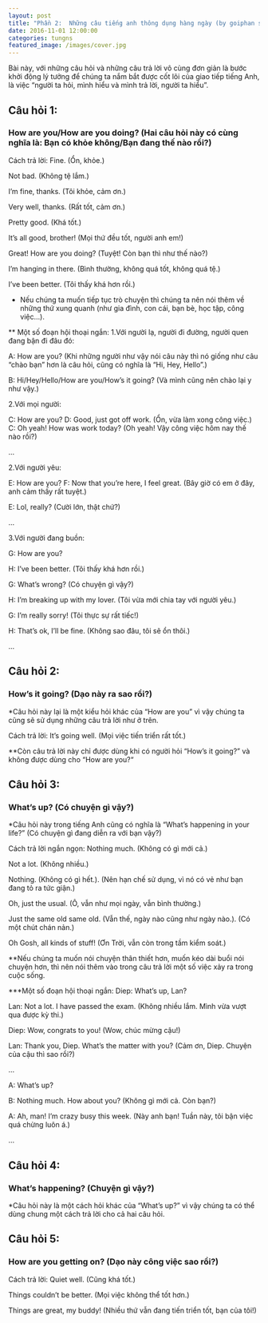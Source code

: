 ```yaml
---
layout: post
title: "Phần 2:  Những câu tiếng anh thông dụng hàng ngày (by goiphan suu tam)"
date: 2016-11-01 12:00:00
categories: tungns
featured_image: /images/cover.jpg
---
```


Bài này, với những câu hỏi và những câu trả lời vô cùng đơn giản là bước khởi động lý tưởng để chúng ta nắm bắt được cốt lõi của giao tiếp tiếng Anh, là việc “người ta hỏi, mình hiểu và mình trả lời, người ta hiểu”.

## Câu hỏi 1:
### How are you/How are you doing? (Hai câu hỏi này có cùng nghĩa là: Bạn có khỏe không/Bạn đang thế nào rồi?)

 

Cách trả lời:
Fine. (Ổn, khỏe.)

Not bad. (Không tệ lắm.)

I’m fine, thanks. (Tôi khỏe, cảm ơn.)

Very well, thanks. (Rất tốt, cảm ơn.)

Pretty good. (Khá tốt.)

It’s all good, brother! (Mọi thứ đều tốt, người anh em!)

Great! How are you doing? (Tuyệt! Còn bạn thì như thế nào?)

I’m hanging in there. (Bình thường, không quá tốt, không quá tệ.)

I’ve been better. (Tôi thấy khá hơn rồi.)

* Nếu chúng ta muốn tiếp tục trò chuyện thì chúng ta nên nói thêm về những thứ xung quanh (như gia đình, con cái, bạn bè, học tập, công việc…).

 

** Một số đoạn hội thoại ngắn:
1.Với người lạ, người đi đường, người quen đang bận đi đâu đó:

A: How are you? (Khi những người như vậy nói câu này thì nó giống như câu “chào bạn” hơn là câu hỏi, cũng có nghĩa là “Hi, Hey, Hello”.)

B: Hi/Hey/Hello/How are you/How’s it going? (Và mình cũng nên chào lại y như vậy.)

 

2.Với mọi người:

C: How are you?
D: Good, just got off work. (Ổn, vừa làm xong công việc.)
C: Oh yeah! How was work today? (Oh yeah! Vậy công việc hôm nay thế nào rồi?)

…

 

2.Với người yêu:

E: How are you?
F: Now that you’re here, I feel great. (Bây giờ có em ở đây, anh cảm thấy rất tuyệt.)

E: Lol, really? (Cười lớn, thật chứ?)

…

 

3.Với người đang buồn:

G: How are you?

H: I’ve been better. (Tôi thấy khá hơn rồi.)

G: What’s wrong? (Có chuyện gì vậy?)

H: I’m breaking up with my lover. (Tôi vừa mới chia tay với người yêu.)

G: I’m really sorry! (Tôi thực sự rất tiếc!)

H: That’s ok, I’ll be fine. (Không sao đâu, tôi sẽ ổn thôi.)

…

 

## Câu hỏi 2:
### How’s it going? (Dạo này ra sao rồi?)

*Câu hỏi này lại là một kiểu hỏi khác của “How are you” vì vậy chúng ta cũng sẽ sử dụng những câu trả lời như ở trên.

 

Cách trả lời:
It’s going well. (Mọi việc tiến triển rất tốt.)

**Còn câu trả lời này chỉ được dùng khi có người hỏi “How’s it going?” và không được dùng cho “How are you?“

 

## Câu hỏi 3:
### What’s up? (Có chuyện gì vậy?)

*Câu hỏi này trong tiếng Anh cũng có nghĩa là “What’s happening in your life?” (Có chuyện gì đang diễn ra với bạn vậy?)

 

Cách trả lời ngắn ngọn:
Nothing much. (Không có gì mới cả.)

Not a lot. (Không nhiều.)

Nothing. (Không có gì hết.). (Nên hạn chế sử dụng, vì nó có vẻ như bạn đang tỏ ra tức giận.)

Oh, just the usual. (Ô, vẫn như mọi ngày, vẫn bình thường.)

Just the same old same old. (Vẫn thế, ngày nào cũng như ngày nào.). (Có một chút chán nản.)

Oh Gosh, all kinds of stuff! (Ơn Trời, vẫn còn trong tầm kiểm soát.)

**Nếu chúng ta muốn nói chuyện thân thiết hơn, muốn kéo dài buổi nói chuyện hơn, thì nên nói thêm vào trong câu trả lời một số việc xảy ra trong cuộc sống.

 

***Một số đoạn hội thoại ngắn:
Diep: What’s up, Lan?

Lan: Not a lot. I have passed the exam. (Không nhiều lắm. Mình vừa vượt qua được kỳ thi.)

Diep: Wow, congrats to you! (Wow, chúc mừng cậu!)

Lan: Thank you, Diep. What’s the matter with you? (Cảm ơn, Diep. Chuyện của cậu thì sao rồi?)

…

 

A: What’s up?

B: Nothing much. How about you? (Không gì mới cả. Còn bạn?)

A: Ah, man! I’m crazy busy this week. (Này anh bạn! Tuần này, tôi bận việc quá chừng luôn á.)

…

 

## Câu hỏi 4:
### What’s happening? (Chuyện gì vậy?)

*Câu hỏi này là một cách hỏi khác của “What’s up?” vì vậy chúng ta có thể dùng chung một cách trả lời cho cả hai câu hỏi.

 

## Câu hỏi 5:
### How are you getting on? (Dạo này công việc sao rồi?)

 

Cách trả lời:
Quiet well. (Cũng khá tốt.)

Things couldn’t be better. (Mọi việc không thể tốt hơn.)

Things are great, my buddy! (Nhiều thứ vẫn đang tiến triển tốt, bạn của tôi!)

